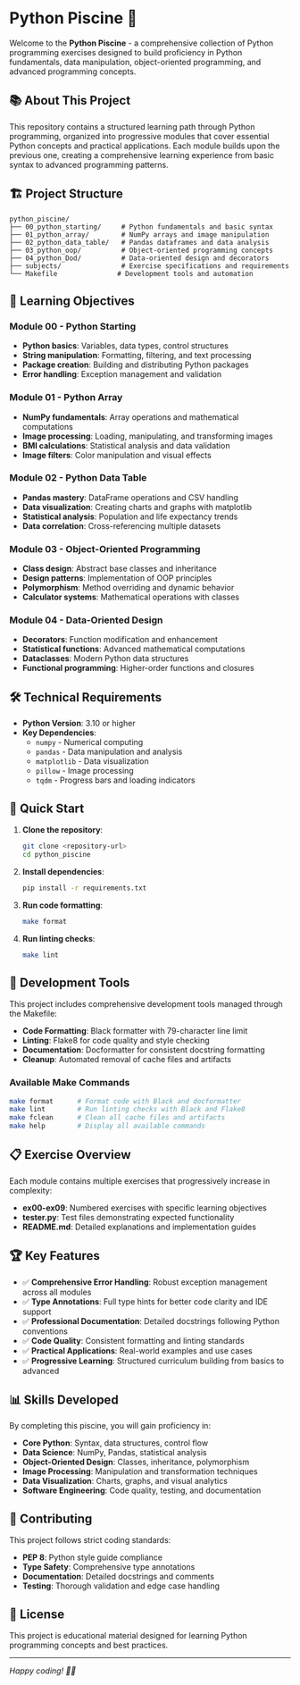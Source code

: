 # Python Piscine 🐍

Welcome to the **Python Piscine** - a comprehensive collection of Python programming exercises designed to build proficiency in Python fundamentals, data manipulation, object-oriented programming, and advanced programming concepts.

## 📚 About This Project

This repository contains a structured learning path through Python programming, organized into progressive modules that cover essential Python concepts and practical applications. Each module builds upon the previous one, creating a comprehensive learning experience from basic syntax to advanced programming patterns.

## 🏗️ Project Structure

```
python_piscine/
├── 00_python_starting/     # Python fundamentals and basic syntax
├── 01_python_array/        # NumPy arrays and image manipulation  
├── 02_python_data_table/   # Pandas dataframes and data analysis
├── 03_python_oop/          # Object-oriented programming concepts
├── 04_python_Dod/          # Data-oriented design and decorators
├── subjects/               # Exercise specifications and requirements
└── Makefile               # Development tools and automation
```

## 🎯 Learning Objectives

### Module 00 - Python Starting
- **Python basics**: Variables, data types, control structures
- **String manipulation**: Formatting, filtering, and text processing
- **Package creation**: Building and distributing Python packages
- **Error handling**: Exception management and validation

### Module 01 - Python Array
- **NumPy fundamentals**: Array operations and mathematical computations
- **Image processing**: Loading, manipulating, and transforming images
- **BMI calculations**: Statistical analysis and data validation
- **Image filters**: Color manipulation and visual effects

### Module 02 - Python Data Table
- **Pandas mastery**: DataFrame operations and CSV handling
- **Data visualization**: Creating charts and graphs with matplotlib
- **Statistical analysis**: Population and life expectancy trends
- **Data correlation**: Cross-referencing multiple datasets

### Module 03 - Object-Oriented Programming
- **Class design**: Abstract base classes and inheritance
- **Design patterns**: Implementation of OOP principles
- **Polymorphism**: Method overriding and dynamic behavior
- **Calculator systems**: Mathematical operations with classes

### Module 04 - Data-Oriented Design
- **Decorators**: Function modification and enhancement
- **Statistical functions**: Advanced mathematical computations
- **Dataclasses**: Modern Python data structures
- **Functional programming**: Higher-order functions and closures

## 🛠️ Technical Requirements

- **Python Version**: 3.10 or higher
- **Key Dependencies**:
  - `numpy` - Numerical computing
  - `pandas` - Data manipulation and analysis
  - `matplotlib` - Data visualization
  - `pillow` - Image processing
  - `tqdm` - Progress bars and loading indicators

## 🚀 Quick Start

1. **Clone the repository**:
   ```bash
   git clone <repository-url>
   cd python_piscine
   ```

2. **Install dependencies**:
   ```bash
   pip install -r requirements.txt
   ```

3. **Run code formatting**:
   ```bash
   make format
   ```

4. **Run linting checks**:
   ```bash
   make lint
   ```

## 🧪 Development Tools

This project includes comprehensive development tools managed through the Makefile:

- **Code Formatting**: Black formatter with 79-character line limit
- **Linting**: Flake8 for code quality and style checking
- **Documentation**: Docformatter for consistent docstring formatting
- **Cleanup**: Automated removal of cache files and artifacts

### Available Make Commands

```bash
make format      # Format code with Black and docformatter
make lint        # Run linting checks with Black and Flake8
make fclean      # Clean all cache files and artifacts
make help        # Display all available commands
```

## 📋 Exercise Overview

Each module contains multiple exercises that progressively increase in complexity:

- **ex00-ex09**: Numbered exercises with specific learning objectives
- **tester.py**: Test files demonstrating expected functionality
- **README.md**: Detailed explanations and implementation guides

## 🏆 Key Features

- ✅ **Comprehensive Error Handling**: Robust exception management across all modules
- ✅ **Type Annotations**: Full type hints for better code clarity and IDE support
- ✅ **Professional Documentation**: Detailed docstrings following Python conventions
- ✅ **Code Quality**: Consistent formatting and linting standards
- ✅ **Practical Applications**: Real-world examples and use cases
- ✅ **Progressive Learning**: Structured curriculum building from basics to advanced

## 📊 Skills Developed

By completing this piscine, you will gain proficiency in:

- **Core Python**: Syntax, data structures, control flow
- **Data Science**: NumPy, Pandas, statistical analysis
- **Object-Oriented Design**: Classes, inheritance, polymorphism
- **Image Processing**: Manipulation and transformation techniques
- **Data Visualization**: Charts, graphs, and visual analytics
- **Software Engineering**: Code quality, testing, and documentation

## 🤝 Contributing

This project follows strict coding standards:

- **PEP 8**: Python style guide compliance
- **Type Safety**: Comprehensive type annotations
- **Documentation**: Detailed docstrings and comments
- **Testing**: Thorough validation and edge case handling

## 📜 License

This project is educational material designed for learning Python programming concepts and best practices.

---

*Happy coding! 🐍✨*
